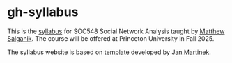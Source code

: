 # gh-syllabus

This is the [syllabus](https://msalganik.github.io/soc548_f2025/) for SOC548 Social Network Analysis taught by [Matthew Salganik](https://www.princeton.edu/~mjs3/). The course will be offered at Princeton University in Fall 2025.

The syllabus website is based on [template](https://github.com/jan-martinek/gh-syllabus) developed by [Jan Martinek](https://github.com/jan-martinek).
